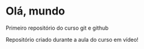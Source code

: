 # Olá, mundo
 Primeiro repositório do curso git e github

Repositório criado durante a aula do curso em vídeo!